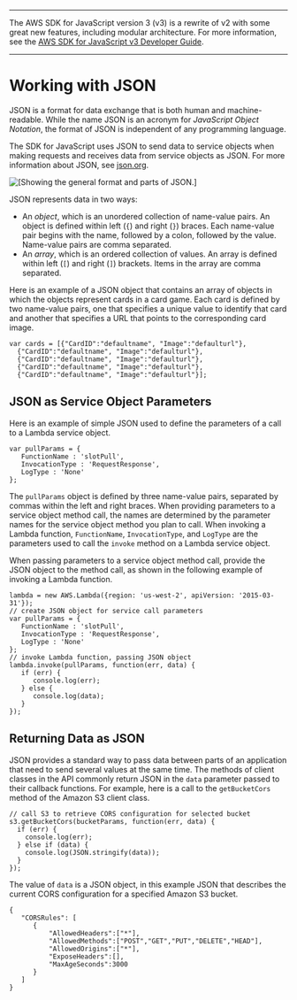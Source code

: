 --------

The AWS SDK for JavaScript version 3 \(v3\) is a rewrite of v2 with some great new features, including modular architecture\. For more information, see the [AWS SDK for JavaScript v3 Developer Guide](https://docs.aws.amazon.com/sdk-for-javascript/v3/developer-guide/welcome.html)\.

--------

# Working with JSON<a name="working-with-json"></a>

JSON is a format for data exchange that is both human and machine\-readable\. While the name JSON is an acronym for *JavaScript Object Notation*, the format of JSON is independent of any programming language\.

The SDK for JavaScript uses JSON to send data to service objects when making requests and receives data from service objects as JSON\. For more information about JSON, see [json\.org](https://json.org)\.

![\[Showing the general format and parts of JSON.\]](http://docs.aws.amazon.com/sdk-for-javascript/v2/developer-guide/images/json-format.png)

JSON represents data in two ways:
+ An *object*, which is an unordered collection of name\-value pairs\. An object is defined within left \(`{`\) and right \(`}`\) braces\. Each name\-value pair begins with the name, followed by a colon, followed by the value\. Name\-value pairs are comma separated\.
+ An *array*, which is an ordered collection of values\. An array is defined within left \(`[`\) and right \(`]`\) brackets\. Items in the array are comma separated\.

Here is an example of a JSON object that contains an array of objects in which the objects represent cards in a card game\. Each card is defined by two name\-value pairs, one that specifies a unique value to identify that card and another that specifies a URL that points to the corresponding card image\.

```
var cards = [{"CardID":"defaultname", "Image":"defaulturl"},
  {"CardID":"defaultname", "Image":"defaulturl"},
  {"CardID":"defaultname", "Image":"defaulturl"},
  {"CardID":"defaultname", "Image":"defaulturl"},
  {"CardID":"defaultname", "Image":"defaulturl"}];
```

## JSON as Service Object Parameters<a name="json-as-parameters-passed"></a>

Here is an example of simple JSON used to define the parameters of a call to a Lambda service object\.

```
var pullParams = {
   FunctionName : 'slotPull',
   InvocationType : 'RequestResponse',
   LogType : 'None'
};
```

The `pullParams` object is defined by three name\-value pairs, separated by commas within the left and right braces\. When providing parameters to a service object method call, the names are determined by the parameter names for the service object method you plan to call\. When invoking a Lambda function, `FunctionName`, `InvocationType`, and `LogType` are the parameters used to call the `invoke` method on a Lambda service object\.

When passing parameters to a service object method call, provide the JSON object to the method call, as shown in the following example of invoking a Lambda function\.

```
lambda = new AWS.Lambda({region: 'us-west-2', apiVersion: '2015-03-31'});
// create JSON object for service call parameters
var pullParams = {
   FunctionName : 'slotPull',
   InvocationType : 'RequestResponse',
   LogType : 'None'
};                
// invoke Lambda function, passing JSON object
lambda.invoke(pullParams, function(err, data) {
   if (err) {
      console.log(err);
   } else {
      console.log(data);
   }
});
```

## Returning Data as JSON<a name="json-as-returned-data"></a>

JSON provides a standard way to pass data between parts of an application that need to send several values at the same time\. The methods of client classes in the API commonly return JSON in the `data` parameter passed to their callback functions\. For example, here is a call to the `getBucketCors` method of the Amazon S3 client class\.

```
// call S3 to retrieve CORS configuration for selected bucket
s3.getBucketCors(bucketParams, function(err, data) {
  if (err) {
    console.log(err);
  } else if (data) {
    console.log(JSON.stringify(data));
  }
});
```

The value of `data` is a JSON object, in this example JSON that describes the current CORS configuration for a specified Amazon S3 bucket\.

```
{
   "CORSRules": [
      {
          "AllowedHeaders":["*"],
          "AllowedMethods":["POST","GET","PUT","DELETE","HEAD"],
          "AllowedOrigins":["*"],
          "ExposeHeaders":[],
          "MaxAgeSeconds":3000
      }
   ]
}
```